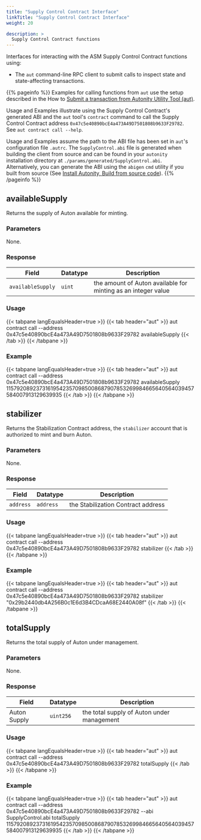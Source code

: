 ```yaml
---
title: "Supply Control Contract Interface"
linkTitle: "Supply Control Contract Interface"
weight: 20

description: >
  Supply Control Contract functions
---
```


Interfaces for interacting with the ASM Supply Control Contract functions using:

- The `aut` command-line RPC client to submit calls to inspect state and state-affecting transactions.

{{% pageinfo %}}
Examples for calling functions from `aut` use the setup described in the How to [Submit a transaction from Autonity Utility Tool (aut)](/account-holders/submit-trans-aut/).

Usage and Examples illustrate using the Supply Control Contract's generated ABI and the `aut` tool's `contract` command to call the Supply Control Contract address `0x47c5e40890bcE4a473A49D7501808b9633F29782`. See `aut contract call --help`.

Usage and Examples assume the path to the ABI file has been set in `aut`'s configuration file `.autrc`. The `SupplyControl.abi` file is generated when building the client from source and can be found in your `autonity` installation directory at `./params/generated/SupplyControl.abi`. Alternatively, you can generate the ABI using the `abigen` `cmd` utility if you built from source (See [Install Autonity, Build from source code](/node-operators/install-aut/#install-source)).
{{% /pageinfo %}}


## availableSupply

Returns the supply of Auton available for minting.

### Parameters

None.

### Response

| Field | Datatype | Description |
| --| --| --|
| `availableSupply` | `uint` | the amount of Auton available for minting as an integer value |

### Usage

{{< tabpane langEqualsHeader=true >}}
{{< tab header="aut" >}}
aut contract call --address 0x47c5e40890bcE4a473A49D7501808b9633F29782 availableSupply
{{< /tab >}}
{{< /tabpane >}}

### Example

{{< tabpane langEqualsHeader=true >}}
{{< tab header="aut" >}}
aut contract call --address 0x47c5e40890bcE4a473A49D7501808b9633F29782 availableSupply
115792089237316195423570985008687907853269984665640564039457584007913129639935
{{< /tab >}}
{{< /tabpane >}}


## stabilizer

Returns the Stabilization Contract address, the `stabilizer` account that is authorized to mint and burn Auton.
    
### Parameters

None.

### Response

| Field | Datatype| Description |
| --| --| --|
| `address` | `address` | the Stabilization Contract address |

### Usage

{{< tabpane langEqualsHeader=true >}}
{{< tab header="aut" >}}
aut contract call --address 0x47c5e40890bcE4a473A49D7501808b9633F29782 stabilizer
{{< /tab >}}
{{< /tabpane >}}


### Example

{{< tabpane langEqualsHeader=true >}}
{{< tab header="aut" >}}
aut contract call --address 0x47c5e40890bcE4a473A49D7501808b9633F29782 stabilizer
"0x29b2440db4A256B0c1E6d3B4CDcaA68E2440A08f"
{{< /tab >}}
{{< /tabpane >}}


## totalSupply

Returns the total supply of Auton under management.

### Parameters

None.

### Response

| Field | Datatype| Description |
| --| --| --|
| Auton Supply | `uint256` | the total supply of Auton under management |

### Usage

{{< tabpane langEqualsHeader=true >}}
{{< tab header="aut" >}}
aut contract call --address 0x47c5e40890bcE4a473A49D7501808b9633F29782 totalSupply
{{< /tab >}}
{{< /tabpane >}}


### Example

{{< tabpane langEqualsHeader=true >}}
{{< tab header="aut" >}}
aut contract call --address 0x47c5e40890bcE4a473A49D7501808b9633F29782 --abi SupplyControl.abi totalSupply
115792089237316195423570985008687907853269984665640564039457584007913129639935
{{< /tab >}}
{{< /tabpane >}}


